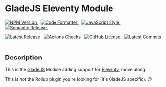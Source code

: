 # GladeJS Eleventy Module

<p>
    <a href="https://www.npmjs.com/package/@gladejs/eleventy" rel="nofollow">
        <img alt="NPM Version" src="https://badgen.net/npm/v/@gladejs/eleventy">
    </a>
    &nbsp;
    <a href="https://github.com/prettier/prettier">
        <img alt="Code Formatter" src="https://badgen.net/badge/code%20format/prettier/ff69b4">
    </a>
    &nbsp;
    <a href="https://standardjs.com" rel="nofollow">
        <img alt="JavaScript Style" src="https://badgen.net/badge/code%20style/standard/green">
    </a>
    &nbsp;
    <a href="https://github.com/semantic-release/semantic-release">
        <img alt="Semantic Release" src="https://badgen.net/badge/%20%20%F0%9F%93%A6%F0%9F%9A%80/semantic-release/e10079">
    </a>
    &nbsp;
</p>

<p>
    <a href="https://github.com/gladejs/eleventy/releases">
        <img alt="Latest Release" src="https://badgen.net/github/release/gladejs/eleventy">
    </a>
    &nbsp;
    <a href="https://github.com/gladejs/eleventy/actions">
        <img alt="Actions Checks" src="https://badgen.net/github/checks/gladejs/eleventy">
    </a>
    &nbsp;
    <a href="https://github.com/gladejs/eleventy/blob/master/LICENSE">
        <img alt="GitHub License" src="https://badgen.net/github/license/gladejs/eleventy">
    </a>
    &nbsp;
    <a href="https://github.com/gladejs/eleventy/commits/next">
        <img alt="Latest Commits" src="https://badgen.net/github/last-commit/gladejs/eleventy/next">
    </a>
    &nbsp;
</p>

## Description

This is the [GladeJS](https://github.com/gladejs/gladejs) Module adding support for [Eleventy](https://www.11ty.dev), move along.

This is _not_ the Rollup plugin you're looking for (it's GladeJS specific). 😐
